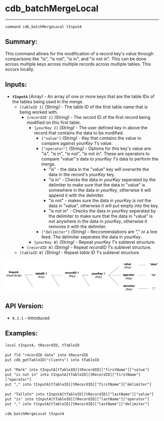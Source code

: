 # cdb_batchMergeLocal
---
```
command cdb_batchMergeLocal tInputA
```
## Summary:
This command allows for the modification of a record key's value through comparisons like "is", "is not", "is in", and "is not in". This can be done across multiple keys across multiple records across multiple tables. This occurs locally.

## Inputs:
* **`tInputA`** *(Array)* - An array of one or more keys that are the table IDs of the tables being used in the merge.
    * `[`*`tableID 1`*`]` *(String)* - The table ID of the first table name that is being worked with.
    	* `[`*`recordID 1`*`]` *(String)* - The record ID of the first record being modified on this first table.
   			* `[`*`yourKey 1`*`]` *(String)* - The user defined key in above the record that contains the data to be modified.
   				* `["value"]` *(String)* - Key that contains the value to compare against *yourKey 1*'s value.
   				* `["operator"]` *(String)* - Options for this key's value are: "is", "is in", "is not", "is not in". These are operators to compare "value"'s data to *yourKey 1*'s data to perform the merge.
   					* "is" - the data in the "value" key will overwrite the data in the record's *yourKey* key.
   					* "is in" - Checks the data in *yourKey* seperated by the delimiter to make sure that the data in "value" is somewhere in the data in *yourKey*, otherwise it will append it with the delimiter.
   					* "is not" - makes sure the data in *yourKey* *is not* the data in "value", otherwise it will put empty into the key. 
   					* "is not in" - Checks the data in *yourKey* seperated by the delimiter to make sure that the data in "value" is not anywhere in the data in *yourKey*, otherwise it removes it with the delimiter.
				* `["delimiter"]` *(String)* - Reccomendations are "," or a line feed. The delimiter seperates the data in *yourKey*.
   			* `[`*`yourKey N`*`]` *(String)* - Repeat *yourKey 1's* sublevel structure.
		* `[`*`recordID N`*`]` *(String)* - Repeat *recordID 1*'s sublevel structure.
	* `[`*`tableID N`*`]` *(String)* - Repeat *table ID 1*'s sublevel structure.

![BatchMerge input diagram](../../chartimages/batchMergeInput.png)

## API Version:
* `0.3.1` - Introduced

## Examples:
```
local tInputA, tRecordID, tTableID

put fld "recordID data" into tRecordID
put cdb_getTableID("clients") into tTableID

put "Mark" into tInputA[tTableID][tRecordID]["firstName"]["value"]
put "is not in" into tInputA[tTableID][tRecordID]["firstName"]["operator"]
put "," into tInputA[tTableID][tRecordID]["firstName"]["delimiter"]

put "Talluto" into tInputA[tTableID][tRecordID]["lastName"]["value"]
put "is" into tInputA[tTableID][tRecordID]["lastName"]["operator"]
put "," into tInputA[tTableID][tRecordID]["lastName"]["delimiter"]

cdb_batchMergeLocal tInputA
```
